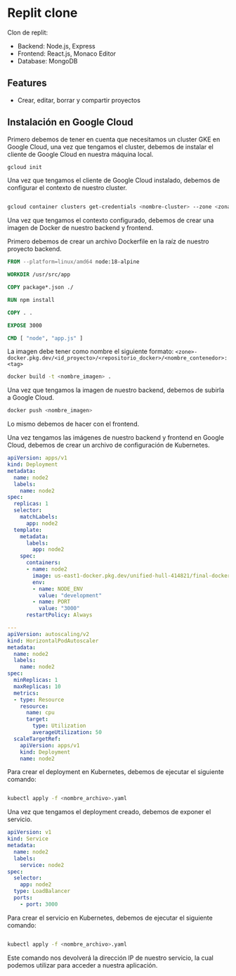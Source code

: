 # Replit clone

Clon de replit:
- Backend: Node.js, Express
- Frontend: React.js, Monaco Editor
- Database: MongoDB

## Features
- Crear, editar, borrar y compartir proyectos

## Instalación en Google Cloud

Primero debemos de tener en cuenta que necesitamos un cluster GKE en Google Cloud, una vez que tengamos el cluster, debemos de instalar el cliente de Google Cloud en nuestra máquina local.

```bash
gcloud init
```

Una vez que tengamos el cliente de Google Cloud instalado, debemos de configurar el contexto de nuestro cluster.

```bash

gcloud container clusters get-credentials <nombre-cluster> --zone <zona-cluster>

```

Una vez que tengamos el contexto configurado, debemos de crear una imagen de Docker de nuestro backend y frontend.

Primero debemos de crear un archivo Dockerfile en la raíz de nuestro proyecto backend.

```Dockerfile
FROM --platform=linux/amd64 node:18-alpine

WORKDIR /usr/src/app

COPY package*.json ./

RUN npm install

COPY . .

EXPOSE 3000

CMD [ "node", "app.js" ]
```

La imagen debe tener como nombre el siguiente formato: `<zone>-docker.pkg.dev/<id_proyecto>/<repositorio_docker>/<nombre_contenedor>:<tag>`

```bash
docker build -t <nombre_imagen> .
```

Una vez que tengamos la imagen de nuestro backend, debemos de subirla a Google Cloud.

```bash
docker push <nombre_imagen>
```

Lo mismo debemos de hacer con el frontend.

Una vez tengamos las imágenes de nuestro backend y frontend en Google Cloud, debemos de crear un archivo de configuración de Kubernetes.

```yaml
apiVersion: apps/v1
kind: Deployment
metadata:
  name: node2
  labels:
    name: node2
spec:
  replicas: 1
  selector:
    matchLabels:
      app: node2
  template:
    metadata:
      labels:
        app: node2
    spec:
      containers:
      - name: node2
        image: us-east1-docker.pkg.dev/unified-hull-414821/final-docker/final-backend-kubernetes
        env:
        - name: NODE_ENV
          value: "development"
        - name: PORT
          value: "3000"
      restartPolicy: Always

---
apiVersion: autoscaling/v2
kind: HorizontalPodAutoscaler
metadata:
  name: node2
  labels:
    name: node2
spec:
  minReplicas: 1
  maxReplicas: 10
  metrics:
  - type: Resource
    resource:
      name: cpu
      target:
        type: Utilization
        averageUtilization: 50
  scaleTargetRef:
    apiVersion: apps/v1
    kind: Deployment
    name: node2
```
Para crear el deployment en Kubernetes, debemos de ejecutar el siguiente comando:
```bash

kubectl apply -f <nombre_archivo>.yaml

```

Una vez que tengamos el deployment creado, debemos de exponer el servicio.

```yaml
apiVersion: v1
kind: Service
metadata:
  name: node2
  labels:
    service: node2
spec:
  selector:
    app: node2
  type: LoadBalancer
  ports:
    - port: 3000
```

Para crear el servicio en Kubernetes, debemos de ejecutar el siguiente comando:

```bash

kubectl apply -f <nombre_archivo>.yaml

```
Este comando nos devolverá la dirección IP de nuestro servicio, la cual podemos utilizar para acceder a nuestra aplicación.